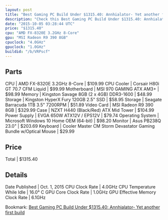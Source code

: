 ```yaml
---
layout: post
title: "Best Gaming PC Build Under $1315.40: Annhialator- Yet another first build"
description: "Check this Best Gaming PC Build Under $1315.40: Annhialator- Yet another first build. CPU: AMD FX-8320E 3.2GHz 8-Core, CPU Cooler: Corsair H80i GT 70.7 CFM Liquid, Motherb"
date: "2015-10-05 03:28:44 UTC"
price: "$1315.40"
cpu: "AMD FX-8320E 3.2GHz 8-Core"
gpu: "MSI Radeon R9 390 8GB"
cpuclock: "4.0GHz"
gpuclock: "1.0GHz"
buildid: "/b/VRPscf"
---
```


## Parts

CPU | AMD FX-8320E 3.2GHz 8-Core | $109.99
CPU Cooler | Corsair H80i GT 70.7 CFM Liquid | $99.99
Motherboard | MSI 970 GAMING ATX AM3+ | $98.99
Memory | Kingston Savage 8GB (2 x 4GB) DDR3-1600 | $48.99
Storage | Kingston HyperX Fury 120GB 2.5" SSD | $58.95
Storage | Seagate Barracuda 1TB 3.5" 7200RPM | $51.89
Video Card | MSI Radeon R9 390 8GB | $329.99
Case | NZXT H440 (Black/Red) ATX Mid Tower | $104.99
Power Supply | EVGA 650W ATX12V / EPS12V | $79.74
Operating System | Microsoft Windows 10 Home OEM (64-bit) | $98.20
Monitor | Asus PB238Q 23.0" | $203.69
Keyboard | Cooler Master CM Storm Devastator Gaming Bundle w/Optical Mouse | $29.99

## Price

Total | $1315.40

## Details

Date Published | Oct. 1, 2015
CPU Clock Rate | 4.0GHz
CPU Temperature While Idle | 16.0° C
GPU Core Clock Rate | 1.0GHz
GPU Effective Memory Clock Rate | 6.1GHz

Bookmark: [Best Gaming PC Build Under $1315.40: Annhialator- Yet another first build](http://pcbuilders.github.io/2015/10/05/best-gaming-pc-build-under-1315-dollars-dot-40-annhialator-yet-another-first-build/)
